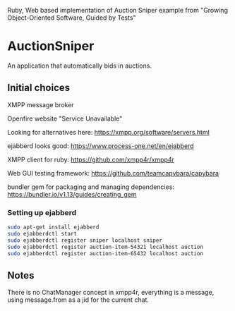 Ruby, Web based implementation of Auction Sniper example from
"Growing Object-Oriented Software, Guided by Tests"

# AuctionSniper

An application that automatically bids in auctions.

## Initial choices

XMPP message broker

Openfire website "Service Unavailable"

Looking for alternatives here:
https://xmpp.org/software/servers.html

ejabberd looks good:
https://www.process-one.net/en/ejabberd

XMPP client for ruby:
https://github.com/xmpp4r/xmpp4r

Web GUI testing framework:
https://github.com/teamcapybara/capybara

bundler gem for packaging and managing dependencies:
https://bundler.io/v1.13/guides/creating_gem

### Setting up ejabberd

```bash
sudo apt-get install ejabberd
sudo ejabberdctl start
sudo ejabberdctl register sniper localhost sniper
sudo ejabberdctl register auction-item-54321 localhost auction
sudo ejabberdctl register auction-item-65432 localhost auction
```

## Notes

There is no ChatManager concept in xmpp4r, everything is a message,
using message.from as a jid for the current chat.
